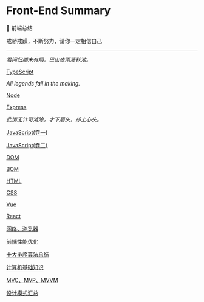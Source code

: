 # Front-End Summary

🌵 前端总结

戒骄戒躁，不断努力，请你一定相信自己

----------------------------------

*君问归期未有期，巴山夜雨涨秋池。*

[TypeScript](https://github.com/sankigan/Front-End-Summary/blob/master/TypeScript/Typescript.md)

*All legends fall in the making.*

[Node](https://github.com/sankigan/Front-End-Summary/blob/master/Node/NodeJS.md#jump1)

[Express](https://github.com/sankigan/Front-End-Summary/blob/master/Node/Express.md)

*此情无计可消除，才下眉头，却上心头。*

[JavaScript(卷一)](https://github.com/sankigan/Front-End-Summary/blob/master/JavaScript/JavaScript.md)

[JavaScript(卷二)](https://github.com/sankigan/Front-End-Summary/blob/master/JavaScript/JavaScript2.md)

[DOM](https://github.com/sankigan/Front-End-Interview-Summarize/blob/master/JavaScript/DOM.md)

[BOM](https://github.com/sankigan/Front-End-Summary/blob/master/JavaScript/BOM.md)

[HTML](https://github.com/sankigan/Front-End-Summary/blob/master/HTML/HTML.md)

[CSS](https://github.com/sankigan/Front-End-Interview-Summarize/blob/master/CSS/CSS.md)

[Vue](https://sanqig.github.io/2019/05/29/Vue%E5%85%A5%E9%97%A8/#more)

[React](https://github.com/sankigan/Front-End-Summary/blob/master/React/React.md)

[网络、浏览器](https://github.com/sankigan/Front-End-Interview-Summarize/blob/master/%E7%BD%91%E7%BB%9C%E3%80%81%E6%B5%8F%E8%A7%88%E5%99%A8/%E7%BD%91%E7%BB%9C%E3%80%81%E6%B5%8F%E8%A7%88%E5%99%A8.md)

[前端性能优化](https://github.com/sankigan/Front-End-Summary/blob/master/%E5%89%8D%E7%AB%AF%E6%80%A7%E8%83%BD%E4%BC%98%E5%8C%96/%E5%89%8D%E7%AB%AF%E6%80%A7%E8%83%BD%E4%BC%98%E5%8C%96.md)

[十大排序算法总结](https://github.com/sankigan/Front-End-Interview-Summarize/blob/master/%E8%AE%A1%E7%AE%97%E6%9C%BA%E5%9F%BA%E7%A1%80/%E5%8D%81%E5%A4%A7%E6%8E%92%E5%BA%8F%E7%AE%97%E6%B3%95%E6%80%BB%E7%BB%93.md)

[计算机基础知识](https://github.com/sankigan/Front-End-Interview-Summarize/blob/master/%E8%AE%A1%E7%AE%97%E6%9C%BA%E5%9F%BA%E7%A1%80/%E8%AE%A1%E7%AE%97%E6%9C%BA%E5%9F%BA%E7%A1%80%E7%9F%A5%E8%AF%86.md)

[MVC、MVP、MVVM](https://github.com/sankigan/Front-End-Summary/blob/master/MVVM/MVVM.md)

[设计模式汇总](https://github.com/sankigan/Front-End-Summary/blob/master/%E8%AE%BE%E8%AE%A1%E6%A8%A1%E5%BC%8F/%E8%AE%BE%E8%AE%A1%E6%A8%A1%E5%BC%8F%E6%B1%87%E6%80%BB.md)

